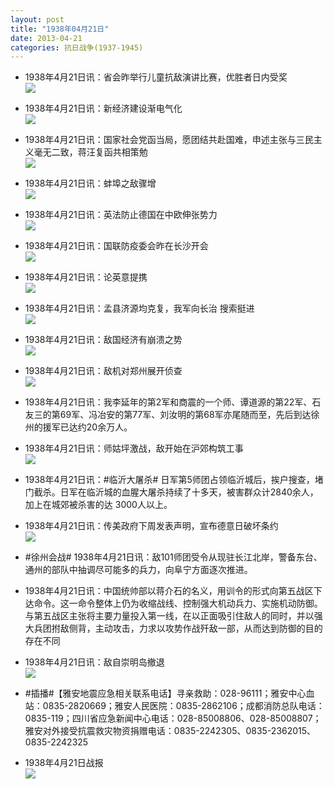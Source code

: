 ```yaml
---
layout: post
title: "1938年04月21日"
date: 2013-04-21
categories: 抗日战争(1937-1945)
---
```


<meta name="referrer" content="no-referrer" />

- 1938年4月21日讯：省会昨举行儿童抗敌演讲比赛，优胜者日内受奖 <br/><img src="https://ww2.sinaimg.cn/large/aca367d8jw1e3xlw4u8ypj20c10k6jsv.jpg" />

- 1938年4月21日讯：新经济建设渐电气化 <br/><img src="https://ww2.sinaimg.cn/large/aca367d8jw1e3xk5q5syvj20hc0aagn1.jpg" />

- 1938年4月21日讯：国家社会党函当局，愿团结共赴国难，申述主张与三民主义毫无二致，蒋汪复函共相策勉 <br/><img src="https://ww4.sinaimg.cn/large/aca367d8jw1e3xif4m4bkj206l0fa0tc.jpg" />

- 1938年4月21日讯：蚌埠之敌骤增 <br/><img src="https://ww1.sinaimg.cn/large/aca367d8jw1e3xgon6cs6j204e054q2y.jpg" />

- 1938年4月21日讯：英法防止德国在中欧伸张势力 <br/><img src="https://ww4.sinaimg.cn/large/aca367d8jw1e3xey7knxpj20c10omq4x.jpg" />

- 1938年4月21日讯：国联防疫委会昨在长沙开会 <br/><img src="https://ww2.sinaimg.cn/large/aca367d8jw1e3xd7yx9pfj20ac0a3wfg.jpg" />

- 1938年4月21日讯：论英意提携 <br/><img src="https://ww1.sinaimg.cn/large/aca367d8jw1e3xbhoju2nj20c10p0adh.jpg" />

- 1938年4月21日讯：孟县济源均克复，我军向长治 搜索挺进 <br/><img src="https://ww1.sinaimg.cn/large/aca367d8jw1e3x9r4rtxaj20dg0fhmzg.jpg" />

- 1938年4月21日讯：敌国经济有崩溃之势 <br/><img src="https://ww4.sinaimg.cn/large/aca367d8jw1e3x80nr2wwj20eb04zaar.jpg" />

- 1938年4月21日讯：敌机对郑州展开侦查 <br/><img src="https://ww2.sinaimg.cn/large/aca367d8jw1e3x6a8aj9mj206e053dfz.jpg" />

- 1938年4月21日讯：我李延年的第2军和商震的一个师、谭道源的第22军、石友三的第69军、冯冶安的第77军、刘汝明的第68军亦尾随而至，先后到达徐州的援军已达约20余万人。 

- 1938年4月21日讯：师姑坪激战，敌开始在沪郊构筑工事 <br/><img src="https://ww2.sinaimg.cn/large/aca367d8jw1e3x2ti6l7tj20bv0fkab6.jpg" />

- 1938年4月21日讯：#临沂大屠杀# 日军第5师团占领临沂城后，挨户搜查，堵门截杀。日军在临沂城的血腥大屠杀持续了十多天，被害群众计2840余人，加上在城郊被杀害的达 3000人以上。 

- 1938年4月21日讯：传美政府下周发表声明，宣布德意日破坏条约 <br/><img src="https://ww4.sinaimg.cn/large/aca367d8jw1e3x1334knkj207d0a5aak.jpg" />

- #徐州会战# 1938年4月21日讯：敌101师团受令从现驻长江北岸，警备东台、通州的部队中抽调尽可能多的兵力，向阜宁方面逐次推进。 

- 1938年4月21日讯：中国统帅部以蒋介石的名义，用训令的形式向第五战区下达命令。这一命令整体上仍为收缩战线、控制强大机动兵力、实施机动防御。与第五战区主张将主要力量投入第一线，在以正面吸引住敌人的同时，并以强大兵团拊敌侧背，主动攻击，力求以攻势作战歼敌一部，从而达到防御的目的存在不同 

- 1938年4月21日讯：敌自崇明岛撤退 <br/><img src="https://ww2.sinaimg.cn/large/aca367d8jw1e3wvveoufyj203l056jrd.jpg" />

- #插播#【雅安地震应急相关联系电话】寻亲救助：028-96111；雅安中心血站：0835-2820669；雅安人民医院：0835-2862106；成都消防总队电话：0835-119；四川省应急新闻中心电话：028-85008806、028-85008807；雅安对外接受抗震救灾物资捐赠电话：0835-2242305、0835-2362015、0835-2242325 

- 1938年4月21日战报 <br/><img src="https://ww2.sinaimg.cn/large/aca367d8jw1e3wu4sijkgj20cb0k940p.jpg" />

